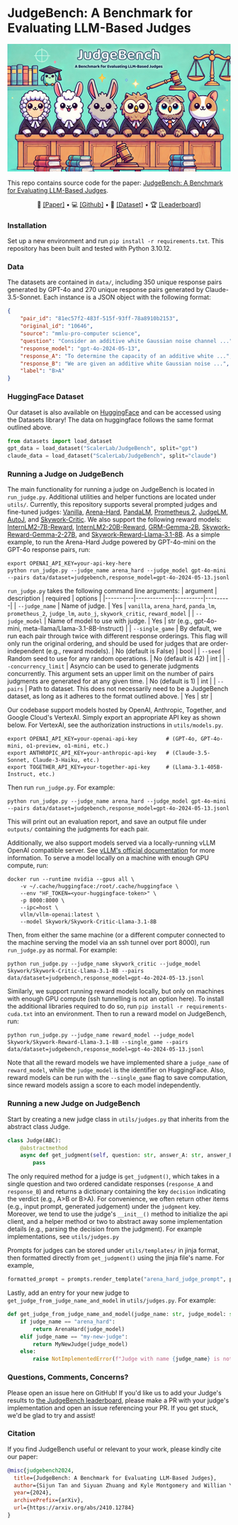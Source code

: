 # JudgeBench: A Benchmark for Evaluating LLM-Based Judges

![logo](./assets/logo.jpg)

This repo contains source code for the paper: [JudgeBench: A Benchmark for Evaluating LLM-Based Judges](https://arxiv.org/abs/2410.12784).

<p align="center">
  📃 <a href="https://arxiv.org/abs/2410.12784" target="_blank">[Paper]</a> • 💻 <a href="https://github.com/ScalerLab/JudgeBench" target="_blank">[Github]</a> • 🤗 <a href="https://huggingface.co/datasets/ScalerLab/JudgeBench" target="_blank">[Dataset]</a> • 🏆 <a href="https://huggingface.co/spaces/ScalerLab/JudgeBench" target="_blank">[Leaderboard]</a>
</p>

### Installation
Set up a new environment and run `pip install -r requirements.txt`. This repository has been built and tested with Python 3.10.12.

### Data
The datasets are contained in `data/`, including 350 unique response pairs generated by GPT-4o and 270 unique response pairs generated by Claude-3.5-Sonnet. Each instance is a JSON object with the following format:
```json
{
    "pair_id": "81ec57f2-483f-515f-93ff-78a8910b2153",                      # unique identifier for response pair
    "original_id": "10646",                                                 # original question id in the source dataset
    "source": "mmlu-pro-computer science",                                  # source dataset for question
    "question": "Consider an additive white Gaussian noise channel ...",    # question to which responses are generated
    "response_model": "gpt-4o-2024-05-13",                                  # model used to generate the responses
    "response_A": "To determine the capacity of an additive white ...",     # one response candidate
    "response_B": "We are given an additive white Gaussian noise ...",      # another response candidate
    "label": "B>A"                                                          # objective label indicating correctness
}
```

### HuggingFace Dataset
Our dataset is also available on [HuggingFace](https://huggingface.co/datasets/ScalerLab/JudgeBench) and can be accessed using the Datasets library! The data on huggingface follows the same format outlined above. 
```python
from datasets import load_dataset
gpt_data = load_dataset("ScalerLab/JudgeBench", split="gpt")
claude_data = load_dataset("ScalerLab/JudgeBench", split="claude")
```

### Running a Judge on JudgeBench
The main functionality for running a judge on JudgeBench is located in `run_judge.py`. Additional utilities and helper functions are located under `utils/`. Currently, this repository supports several prompted judges and fine-tuned judges: [Vanilla](https://arxiv.org/abs/2305.14387), [Arena-Hard](https://arxiv.org/abs/2406.11939), [PandaLM](https://arxiv.org/abs/2306.05087), [Prometheus 2](https://arxiv.org/abs/2405.01535), [JudgeLM](https://arxiv.org/abs/2310.17631), [AutoJ](https://arxiv.org/abs/2310.05470), and [Skywork-Critic](https://huggingface.co/Skywork). We also support the following reward models: [InternLM2-7B-Reward](https://huggingface.co/internlm/internlm2-7b-reward), [InternLM2-20B-Reward](https://huggingface.co/internlm/internlm2-20b-reward), [GRM-Gemma-2B](https://huggingface.co/Ray2333/GRM-Gemma-2B-rewardmodel-ft), [Skywork-Reward-Gemma-2-27B](https://huggingface.co/Skywork/Skywork-Reward-Gemma-2-27B), and [Skywork-Reward-Llama-3.1-8B](https://huggingface.co/Skywork/Skywork-Reward-Llama-3.1-8B). As a simple example, to run the Arena-Hard Judge powered by GPT-4o-mini on the GPT-4o response pairs, run:
```
export OPENAI_API_KEY=your-api-key-here
python run_judge.py --judge_name arena_hard --judge_model gpt-4o-mini --pairs data/dataset=judgebench,response_model=gpt-4o-2024-05-13.jsonl
```

`run_judge.py` takes the following command line arguments:
| argument | description | required | options |
|----------|-------------|----------|---------|
| `--judge_name` | Name of judge. | Yes | `vanilla`, `arena_hard`, `panda_lm`, `prometheus_2`, `judge_lm`, `auto_j`, `skywork_critic`, `reward_model` | 
| `--judge_model` | Name of model to use with judge. | Yes | str (e.g., gpt-4o-mini, meta-llama/Llama-3.1-8B-Instruct) |
| `--single_game` | By default, we run each pair through twice with different response orderings. This flag will only run the original ordering, and should be used for judges that are order-independent (e.g., reward models). | No (default is False) | bool |
| `--seed` | Random seed to use for any random operations. | No (default is 42) | int | 
| `--concurrency_limit` | Asyncio can be used to generate judgments concurrently. This argument sets an upper limit on the number of pairs judgments are generated for at any given time. | No (default is 1) | int | 
| `--pairs` | Path to dataset. This does not necessarily need to be a JudgeBench dataset, as long as it adheres to the format outlined above. | Yes | str |

Our codebase support models hosted by OpenAI, Anthropic, Together, and Google Cloud's VertexAI. Simply export an appropriate API key as shown below. For VertexAI, see the authorization instructions in `utils/models.py`. 
```
export OPENAI_API_KEY=your-openai-api-key         # (GPT-4o, GPT-4o-mini, o1-preview, o1-mini, etc.)
export ANTHROPIC_API_KEY=your-anthropic-api-key   # (Claude-3.5-Sonnet, Claude-3-Haiku, etc.)
export TOGETHER_API_KEY=your-together-api-key     # (Llama-3.1-405B-Instruct, etc.)
```
Then run `run_judge.py`. For example:
```
python run_judge.py --judge_name arena_hard --judge_model gpt-4o-mini --pairs data/dataset=judgebench,response_model=gpt-4o-2024-05-13.jsonl
```
This will print out an evaluation report, and save an output file under `outputs/` containing the judgments for each pair. 

Additionally, we also support models served via a locally-running vLLM OpenAI compatible server. See [vLLM's official documentation](https://docs.vllm.ai/en/latest/) for more information. To serve a model locally on a machine with enough GPU compute, run:
```
docker run --runtime nvidia --gpus all \
    -v ~/.cache/huggingface:/root/.cache/huggingface \
    --env "HF_TOKEN=<your-huggingface-token>" \
    -p 8000:8000 \
    --ipc=host \
    vllm/vllm-openai:latest \
    --model Skywork/Skywork-Critic-Llama-3.1-8B
```
Then, from either the same machine (or a different computer connected to the machine serving the model via an ssh tunnel over port 8000), run `run_judge.py` as normal. For example:
```
python run_judge.py --judge_name skywork_critic --judge_model Skywork/Skywork-Critic-Llama-3.1-8B --pairs data/dataset=judgebench,response_model=gpt-4o-2024-05-13.jsonl
```

Similarly, we support running reward models locally, but only on machines with enough GPU compute (ssh tunnelling is not an option here). To install the additional libraries required to do so, run `pip install -r requirements-cuda.txt` into an environment. Then to run a reward model on JudgeBench, run:
```
python run_judge.py --judge_name reward_model --judge_model Skywork/Skywork-Reward-Llama-3.1-8B --single_game --pairs data/dataset=judgebench,response_model=gpt-4o-2024-05-13.jsonl
```
Note that all the reward models we have implemented share a `judge_name` of `reward_model`, while the `judge_model` is the identifier on HuggingFace. Also, reward models can be run with the `--single_game` flag to save computation, since reward models assign a score to each model independently.


### Running a new Judge on JudgeBench
Start by creating a new judge class in `utils/judges.py` that inherits from the abstract class Judge.
```python
class Judge(ABC):
    @abstractmethod
    async def get_judgment(self, question: str, answer_A: str, answer_B: str) -> Dict[str, Any]:
        pass
```
The only required method for a judge is `get_judgment()`, which takes in a single question and two ordered candidate responses (`response_A` and `response_B`) and returns a dictionary containing the key `decision` indicating the verdict (e.g., A>B or B>A). For convenience, we often return other items (e.g., input prompt, generated judgement) under the `judgment` key. Moreover, we tend to use the judge's `__init__()` method to initialize the api client, and a helper method or two to abstract away some implementation details (e.g., parsing the decision from the judgment). For example implementations, see `utils/judges.py`

Prompts for judges can be stored under `utils/templates/` in jinja format, then formatted directly from `get_judgment()` using the jinja file's name. For example,
```python
formatted_prompt = prompts.render_template("arena_hard_judge_prompt", prompt=question, answer_a=answer_A, answer_b=answer_B)
```

Lastly, add an entry for your new judge to `get_judge_from_judge_name_and_model` in `utils/judges.py`. For example:
```python
def get_judge_from_judge_name_and_model(judge_name: str, judge_model: str) -> Judge:
    if judge_name == "arena_hard":
        return ArenaHard(judge_model)
    elif judge_name == "my-new-judge":
        return MyNewJudge(judge_model)
    else:
        raise NotImplementedError(f"Judge with name {judge_name} is not yet implemented.")
```

### Questions, Comments, Concerns?
Please open an issue here on GitHub! If you'd like us to add your Judge's results to [the JudgeBench leaderboard](https://huggingface.co/spaces/ScalerLab/JudgeBench), please make a PR with your judge's implementation and open an issue referencing your PR. If you get stuck, we'd be glad to try and assist!

### Citation
If you find JudgeBench useful or relevant to your work, please kindly cite our paper:
```bibtex
@misc{judgebench2024,
  title={JudgeBench: A Benchmark for Evaluating LLM-Based Judges},
  author={Sijun Tan and Siyuan Zhuang and Kyle Montgomery and Willian Y. Tang and Alejandro Cuadron and Chenguang Wang and Raluca Ada Popa and Ion Stoica},
  year={2024},
  archivePrefix={arXiv},
  url={https://arxiv.org/abs/2410.12784}
}
```
